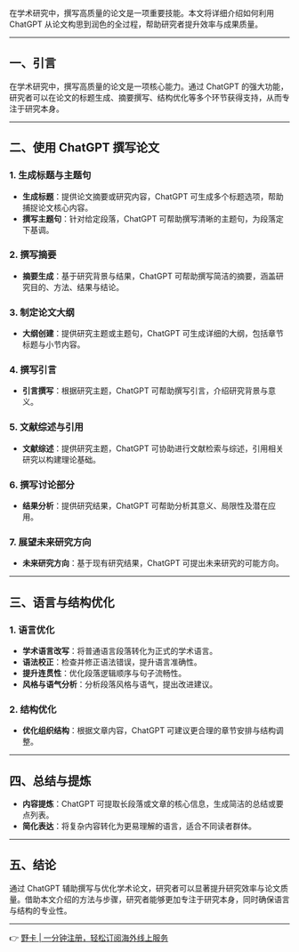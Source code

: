 在学术研究中，撰写高质量的论文是一项重要技能。本文将详细介绍如何利用 ChatGPT 从论文构思到润色的全过程，帮助研究者提升效率与成果质量。

---

## 一、引言

在学术研究中，撰写高质量的论文是一项核心能力。通过 ChatGPT 的强大功能，研究者可以在论文的标题生成、摘要撰写、结构优化等多个环节获得支持，从而专注于研究本身。

---

## 二、使用 ChatGPT 撰写论文

### 1. 生成标题与主题句

- **生成标题**：提供论文摘要或研究内容，ChatGPT 可生成多个标题选项，帮助捕捉论文核心内容。
- **撰写主题句**：针对给定段落，ChatGPT 可帮助撰写清晰的主题句，为段落定下基调。

### 2. 撰写摘要

- **摘要生成**：基于研究背景与结果，ChatGPT 可帮助撰写简洁的摘要，涵盖研究目的、方法、结果与结论。

### 3. 制定论文大纲

- **大纲创建**：提供研究主题或主题句，ChatGPT 可生成详细的大纲，包括章节标题与小节内容。

### 4. 撰写引言

- **引言撰写**：根据研究主题，ChatGPT 可帮助撰写引言，介绍研究背景与意义。

### 5. 文献综述与引用

- **文献综述**：提供研究主题，ChatGPT 可协助进行文献检索与综述，引用相关研究以构建理论基础。

### 6. 撰写讨论部分

- **结果分析**：提供研究结果，ChatGPT 可帮助分析其意义、局限性及潜在应用。

### 7. 展望未来研究方向

- **未来研究方向**：基于现有研究结果，ChatGPT 可提出未来研究的可能方向。

---

## 三、语言与结构优化

### 1. 语言优化

- **学术语言改写**：将普通语言段落转化为正式的学术语言。
- **语法校正**：检查并修正语法错误，提升语言准确性。
- **提升连贯性**：优化段落逻辑顺序与句子流畅性。
- **风格与语气分析**：分析段落风格与语气，提出改进建议。

### 2. 结构优化

- **优化组织结构**：根据文章内容，ChatGPT 可建议更合理的章节安排与结构调整。

---

## 四、总结与提炼

- **内容提炼**：ChatGPT 可提取长段落或文章的核心信息，生成简洁的总结或要点列表。
- **简化表达**：将复杂内容转化为更易理解的语言，适合不同读者群体。

---

## 五、结论

通过 ChatGPT 辅助撰写与优化学术论文，研究者可以显著提升研究效率与论文质量。借助本文介绍的方法与步骤，研究者能够更加专注于研究本身，同时确保语言与结构的专业性。

---

👉 [野卡 | 一分钟注册，轻松订阅海外线上服务](https://bit.ly/bewildcard)